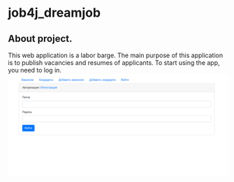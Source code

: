 # job4j_dreamjob

## About project.
This web application is a labor barge. The main purpose of this application is to publish vacancies and resumes of applicants.
To start using the app, you need to log in.
![Login](/images/1.png)
